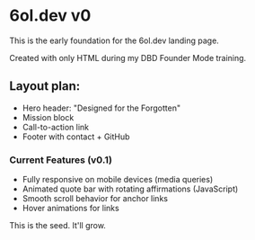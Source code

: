 # 6ol.dev v0

This is the early foundation for the 6ol.dev landing page.

Created with only HTML during my DBD Founder Mode training.

## Layout plan:
- Hero header: "Designed for the Forgotten"
- Mission block
- Call-to-action link
- Footer with contact + GitHub

### Current Features (v0.1)
- Fully responsive on mobile devices (media queries)
- Animated quote bar with rotating affirmations (JavaScript)
- Smooth scroll behavior for anchor links
- Hover animations for links

This is the seed. It'll grow.
